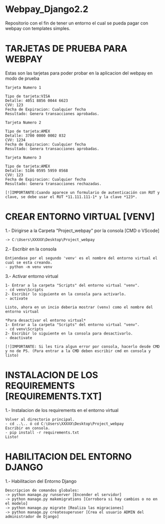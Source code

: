 # Webpay_Django2.2
 Repositorio con el fin de tener un entorno el cual se pueda pagar con webpay con templates simples.

# TARJETAS DE PRUEBA PARA WEBPAY
Estas son las tarjetas para poder probar en la aplicacion del webpay en modo de prueba

    Tarjeta Numero 1

    Tipo de tarjeta:VISA
    Detalle: 4051 8856 0044 6623
    CVV: 123
    Fecha de Expiracion: Cualquier fecha
    Resultado: Genera transacciones aprobadas.

    Tarjeta Numero 2

    Tipo de tarjeta:AMEX
    Detalle: 3700 0000 0002 032
    CVV: 1234
    Fecha de Expiracion: Cualquier fecha
    Resultado: Genera transacciones aprobadas.

    Tarjeta Numero 3

    Tipo de tarjeta:AMEX
    Detalle: 5186 0595 5959 0568
    CVV: 123
    Fecha de Expiracion: Cualquier fecha
    Resultado: Genera transacciones rechazadas.

    [!]IMPORTANTE:Cuando aparece un formulario de autenticación con RUT y clave, se debe usar el RUT *11.111.111-1* y la clave *123*.

# CREAR ENTORNO VIRTUAL [VENV]

1.- Dirigirse a la Carpeta "Project_webpay" por la consola [CMD o VScode]
    
    -> C:\Users\XXXXX\Desktop\Project_webpay
    
2.- Escribir en la consola
    
    Entiendase por el segundo 'venv' es el nombre del entorno virtual el cual se esta creando.
    - python -m venv venv
    
3.- Activar entorno virtual
    
    1- Entrar a la carpeta "Scripts" del entorno virtual "venv".
    - cd venv\Scripts
    2- Escribir lo siguiente en la consola para activarlo.
    - activate

    Listo, ahora en un incio deberia mostrar (venv) como el nombre del entorno virtual
    
    *Para desactivar el entorno virtual*
    1- Entrar a la carpeta "Scripts" del entorno virtual "venv".
    - cd venv\Scripts
    2- Escribir lo siguiente en la consola para desactivarlo.
    - deactivate
    
    [!]IMPORTANTE: Si les tira algun error por consola, hacerlo desde CMD y no de PS. (Para entrar a la CMD deben escribir cmd en consola y listo)
 
# INSTALACION DE LOS REQUIREMENTS [REQUIREMENTS.TXT]

1.- Instalacion de los requirements en el entorno virtual
    
    Volver al directorio principal.
    - cd ..\.. ó cd C:\Users\XXXXX\Desktop\Project_webpay
    Escribir en consola.
    - pip install -r requirements.txt
    Listo! 
    
 # HABILITACION DEL ENTORNO DJANGO

1.- Habilitacion del Entorno Django
    
    Descripcion de comandos globales:
    -> python manage.py runserver [Encender el servidor]
    -> python manage.py makemigrations [Corrobora si hay cambios o no en el modelo]
    -> python manage.py migrate [Realiza las migraciones]
    -> python manage.py createsuperuser [Crea el usuario ADMIN del administrador de Django]
    
   

